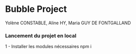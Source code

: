 # Bubble Project
Yolène CONSTABLE, Aline HY, Maria GUY DE FONTGALLAND 


### Lancement du projet en local 

1 - Installer les modules nécessaires 
npm i 

